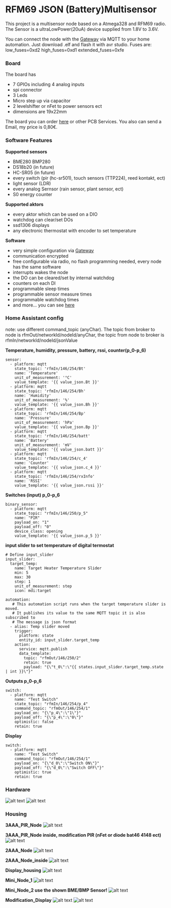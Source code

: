 # RFM69 JSON (Battery)Multisensor
 
This project is a multisensor node based on a Atmega328 and RFM69 radio. The Sensor is a ultraLowPower(20uA) device supplied from 1.8V to 3.6V.
 
You can connect the node with the [Gateway](https://github.com/boaschti/MQTT_WLan_RFM69_Gateway) via MQTT to your home automation.
Just download .elf and flash it with avr studio. Fuses are: low_fuses=0xd2 high_fuses=0xd1 extended_fuses=0xfe
 
### Board
The board has
- 7 GPIOs including 4 analog inputs
- spi connector
- 3 Leds
- Micro step up via capacitor
- 2 levelshifter or nFet to power sensors ect
- dimensions are 19x22mm
 
The board you can order [here](https://www.itead.cc/) or other PCB Services. You also can send a Email, my price is 0,80€.
 
### Software Features
 
**Supported sensors**
- BME280 BMP280
- DS18b20 (in future)
- HC-SR05 (in future)
- every switch (pir (hc-sr501), touch sensors (TTP224), reed kontakt, ect)
- light sensor (LDR)
- every analog Sernsor (rain sensor, plant sensor, ect)
- S0 energy counter
 
**Supported aktors**
- every aktor which can be used on a DIO
- watchdog can clear/set DOs
- ssd1306 displays
- any electronic thermostat with encoder to set temperature
 
**Software**
- very simple configuration via [Gateway](https://github.com/boaschti/MQTT_WLan_RFM69_Gateway)
- communication encrypted
- free configurable via radio, no flash programming needed, every node has the same software
- interrupts wakes the node
- the DO can be cleared/set by internal watchdog
- counters on each DI
- programmable sleep times
- programmable sensor measure times
- programmable watchdog times
- and more... you can see [here](https://github.com/boaschti/MQTT_WLan_RFM69_Gateway/blob/master/pictures/nodeConfig.jpg)
 
### Home Assistant config
note: use different command_topic (anyChar). The topic from broker to node is rfmOut/networkId/nodeId/anyChar, the topic from node to broker is rfmIn/networkId/nodeId/jsonValue
 
**Temperature, humidity, pressure, battery, rssi, counter(p_0-p_6)**
```
sensor:
  - platform: mqtt
    state_topic: 'rfmIn/146/254/Bt'
    name: 'Temperature'
    unit_of_measurement: '°C'
    value_template: '{{ value_json.Bt }}'
  - platform: mqtt
    state_topic: 'rfmIn/146/254/Bh'
    name: 'Humidity'
    unit_of_measurement: '%'
    value_template: '{{ value_json.Bh }}'
  - platform: mqtt
    state_topic: 'rfmIn/146/254/Bp'
    name: 'Pressure'
    unit_of_measurement: 'hPa'
    value_template: '{{ value_json.Bp }}'
  - platform: mqtt
    state_topic: 'rfmIn/146/254/batt'
    name: 'Battery'
    unit_of_measurement: 'mV'
    value_template: '{{ value_json.batt }}'
  - platform: mqtt
    state_topic: 'rfmIn/146/254/c_4'
    name: 'Counter'
    value_template: '{{ value_json.c_4 }}'
  - platform: mqtt
    state_topic: 'rfmIn/146/254/rxInfo'
    name: 'RSSI'
    value_template: '{{ value_json.rssi }}'
```
 
**Switches (input) p_0-p_6**
```
binary_sensor:
  - platform: mqtt
    state_topic: "rfmIn/146/250/p_5"
    name: "PIR"
    payload_on: "1"
    payload_off: "0" 
    device_class: opening
    value_template: '{{ value_json.p_5 }}'
```
 
**input slider to set temperature of digital termostat**
```
# Define input_slider
input_slider:
  target_temp:
    name: Target Heater Temperature Slider
    min: 5
    max: 30
    step: 1
    unit_of_measurement: step 
    icon: mdi:target
 
automation:
   # This automation script runs when the target temperature slider is moved.
   # It publishes its value to the same MQTT topic it is also subscribed to
   # The message is json format
  - alias: Temp slider moved
    trigger:
      platform: state
      entity_id: input_slider.target_temp
    action:
      service: mqtt.publish
      data_template:
        topic: "rfmOut/146/250/2"
        retain: true
        payload: "{\"t_0\":\"{{ states.input_slider.target_temp.state | int }}\"}"
```
 
**Outputs p_0-p_6**
```
switch:
  - platform: mqtt
    name: "Test Switch"
    state_topic: "rfmIn/146/254/p_4"
    command_topic: "rfmOut/146/254/1"
    payload_on: "{\"p_4\":\"1\"}"
    payload_off: "{\"p_4\":\"0\"}"
    optimistic: false
    retain: true
```
 
**Display**
```
switch:
  - platform: mqtt
    name: "Test Switch"
    command_topic: "rfmOut/146/254/1"
    payload_on: "{\"d_0\":\"Switch ON\"}"
    payload_off: "{\"d_0\":\"Switch OFF\"}"
    optimistic: true
    retain: true
```

### Hardware
![alt text](https://github.com/boaschti/MQTT_Node_RFM69/blob/master/pictures/nodeHardware.jpg)
![alt text](https://github.com/boaschti/MQTT_Node_RFM69/blob/master/pictures/nodeHardware2.jpg)


### Housing

**3AAA_PIR_Node**
![alt text](https://github.com/boaschti/MQTT_Node_RFM69/blob/master/pictures/3AAA_pir_node.jpg)
 
**3AAA_PIR_Node inside, modification PIR (nFet or diode bat46 4148 ect)**
![alt text](https://github.com/boaschti/MQTT_Node_RFM69/blob/master/pictures/3AAA_pir_node.jpg)
 
**2AAA_Node**
![alt text](https://github.com/boaschti/MQTT_Node_RFM69/blob/master/pictures/2AAA_node.jpg)

**2AAA_Node_inside**
![alt text](https://github.com/boaschti/MQTT_Node_RFM69/blob/master/pictures/2AAA_node_inside.jpg)

**Display_housing**
![alt text](https://github.com/boaschti/MQTT_Node_RFM69/blob/master/pictures/dispayHousing.jpg)
 
**Mini_Node_1**
![alt text](https://github.com/boaschti/MQTT_Node_RFM69/blob/master/pictures/node1housing.jpg)
 
**Mini_Node_2 use the shown BME/BMP Sensor!**
![alt text](https://github.com/boaschti/MQTT_Node_RFM69/blob/master/pictures/node2Housing.jpg)
 
**Modification_Display**
![alt text](https://github.com/boaschti/MQTT_Node_RFM69/blob/master/pictures/reset_Pin_Display.jpg)
![alt text](https://github.com/boaschti/MQTT_Node_RFM69/blob/master/pictures/Display_resistors.jpg)

